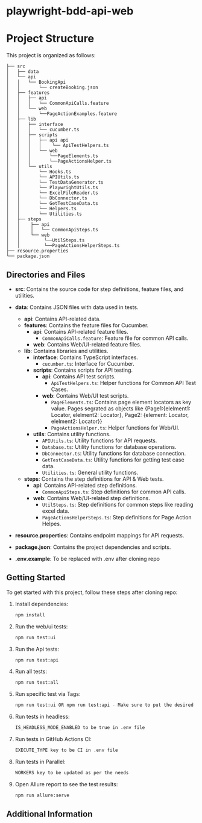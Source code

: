 # playwright-bdd-api-web

# Project Structure

This project is organized as follows:

```
├── src
│   ├── data
│   └── api
│   │   └── BookingApi
│   │       └── createBooking.json
│   ├── features
│   │   ├── api
│   │   │   └── CommonApiCalls.feature
│   │   └── web
│   │       └──PageActionExamples.feature
│   ├── lib
│   │   ├── interface
│   │   │   └── cucumber.ts
│   │   ├── scripts
│   │   │   ├── api api
│   │   │   │    └── ApiTestHelpers.ts
│   │   │   └── web
│   │   │       └──PageElements.ts
│   │   │       └──PageActionsHelper.ts
│   │   └── utils
│   │       └── Hooks.ts
│   │       └── APIUtils.ts
│   │       └── TestDataGenerator.ts
│   │       └── PlaywrightUtils.ts
│   │       └── ExcelFileReader.ts
│   │       └── DbConnector.ts
│   │       └── GetTestCaseData.ts
│   │       └── Helpers.ts
│   │       └── Utilities.ts
│   ├── steps
│   │    ├── api
│   │    │   └── CommonApiSteps.ts
│   │    └── web
│   │         └──UtilSteps.ts
│   │         └──PageActionsHelperSteps.ts
├── resource.properties
└── package.json
```

## Directories and Files

- **src**: Contains the source code for step definitions, feature files, and utilities.
- **data**: Contains JSON files with data used in tests.
  - **api**: Contains API-related data.
  - **features**: Contains the feature files for Cucumber.
    - **api**: Contains API-related feature files.
      - `CommonApiCalls.feature`: Feature file for common API calls.
    - **web**: Contains Web/UI-related feature files.
  - **lib**: Contains libraries and utilities.
    - **interface**: Contains TypeScript interfaces.
      - `cucumber.ts`: Interface for Cucumber.
    - **scripts**: Contains scripts for API testing.
      - **api**: Contains API test scripts.
        - `ApiTestHelpers.ts`: Helper functions for Common API Test Cases.
      - **web**: Contains Web/UI test scripts.
        - `PageElements.ts`: Contains page element locators as key value. Pages segrated as objects like 
            {Page1:{elelment1: Locator, elelment2: Locator}, Page2: {element: Locator, elelment2: Locator}}
        - `PageActionsHelper.ts`: Helper functions for Web/UI. 
    - **utils**: Contains utility functions.
      - `APIUtils.ts`: Utility functions for API requests.
      - `Database.ts`: Utility functions for database operations.
      - `DbConnector.ts`: Utility functions for database connection.
      - `GetTestCaseData.ts`: Utility functions for getting test case data.
      - `Utilities.ts`: General utility functions.
  - **steps**: Contains the step definitions for API & Web tests.
    - **api**: Contains API-related step definitions.
      - `CommonApiSteps.ts`: Step definitions for common API calls.
     - **web**: Contains Web/UI-related step definitions.
        - `UtilSteps.ts`: Step definitions for common steps like reading excel data.
        - `PageActionsHelperSteps.ts`: Step definitions for Page Action Helpes.

- **resource.properties**: Contains endpoint mappings for API requests.

- **package.json**: Contains the project dependencies and scripts.
- **.env.example**: To be replaced with .env after cloning repo


## Getting Started

To get started with this project, follow these steps after cloning repo:

1. Install dependencies:
   ```sh
   npm install
   ```

2. Run the web/ui tests:
   ```sh
   npm run test:ui
   ```

3. Run the Api tests:
   ```sh
   npm run test:api
   ```

4. Run all tests:
   ```sh
   npm run test:all
   ```
5. Run specific test via Tags:
   ```sh
   npm run test:ui OR npm run test:api - Make sure to put the desired tag in package-scripts.js file
   ``` 

6. Run tests in headless:
   ```sh
   IS_HEADLESS_MODE_ENABLED to be true in .env file
   ``` 

7. Run tests in GitHub Actions CI:
   ```sh
   EXECUTE_TYPE key to be CI in .env file
   ```

8. Run tests in Parallel:
   ```sh
   WORKERS key to be updated as per the needs
   ```

9. Open Allure report to see the test results:
   ```sh
   npm run allure:serve
   ```
## Additional Information

